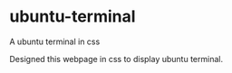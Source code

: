 # ubuntu-terminal
A ubuntu terminal in css

Designed this webpage in css to display ubuntu terminal.
